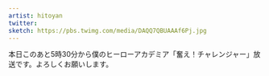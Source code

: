 ```yaml
---
artist: hitoyan
twitter: 
sketch: https://pbs.twimg.com/media/DAQQ7QBUAAAf6Pj.jpg
---
```

本日このあと5時30分から僕のヒーローアカデミア「奮え！チャレンジャー」放送です。よろしくお願いします。